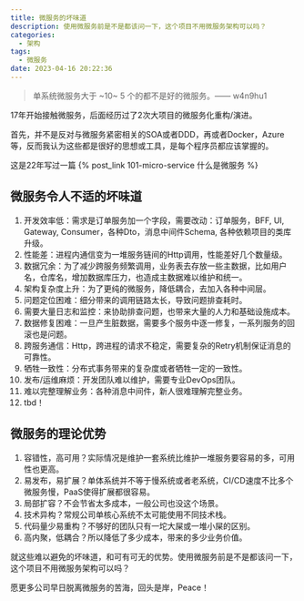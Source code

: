 ```yaml
---
title: 微服务的坏味道
description: 使用微服务前是不是都该问一下，这个项目不用微服务架构可以吗？
categories:
  - 架构
tags:
  - 微服务
date: 2023-04-16 20:22:36
---
```


> 单系统微服务大于 ~10~ 5 个的都不是好的微服务。—— w4n9hu1

17年开始接触微服务，后面经历过了2次大项目的微服务化重构/演进。

首先，并不是反对与微服务紧密相关的SOA或者DDD，再或者Docker，Azure等，反而我认为这些都是很好的思想或工具，是每个程序员都应该掌握的。

这是22年写过一篇 	{% post_link 101-micro-service 什么是微服务 %}


## 微服务令人不适的坏味道

1. 开发效率低：需求是订单服务加一个字段，需要改动：订单服务，BFF, UI, Gateway, Consumer，各种Dto，消息中间件Schema, 各种依赖项目的类库升级。
2. 性能差：进程内通信变为一堆服务链间的Http调用，性能差好几个数量级。
3. 数据冗余：为了减少跨服务频繁调用，业务表去存放一些主数据，比如用户名，仓库名，增加数据库压力，也造成主数据难以维护和统一。
4. 架构复杂度上升：为了更纯的微服务，降低耦合，去加入各种中间层。
5. 问题定位困难：细分带来的调用链路太长，导致问题排查耗时。
6. 需要大量日志和监控：来协助排查问题，也带来大量的人力和基础设施成本。
7. 数据修复困难：一旦产生脏数据，需要多个服务中逐一修复，一系列服务的回滚也是问题。
8. 跨服务通信：Http，跨进程的请求不稳定，需要复杂的Retry机制保证消息的可靠性。
9. 牺牲一致性：分布式事务带来的复杂度或者牺牲一定的一致性。
10. 发布/运维麻烦：开发团队难以维护，需要专业DevOps团队。
11. 难以完整理解业务：各种消息中间件，新人很难理解完整业务。
12. tbd！

## 微服务的理论优势

1. 容错性，高可用？实际情况是维护一套系统比维护一堆服务要容易的多，可用性也更高。
2. 易发布，易扩展？单体系统并不等于慢系统或者老系统，CI/CD速度不比多个微服务慢，PaaS使得扩展都很容易。
3. 局部扩容？不会节省太多成本，一般公司也没这个场景。
4. 技术异构？常规公司单核心系统不太可能使用不同技术栈。
5. 代码量少易重构？不够好的团队只有一坨大屎或一堆小屎的区别。
6. 高内聚，低耦合？所以降低了多少成本，带来的多少业务价值。

就这些难以避免的坏味道，和可有可无的优势。使用微服务前是不是都该问一下，这个项目不用微服务架构可以吗？

愿更多公司早日脱离微服务的苦海，回头是岸，Peace！